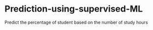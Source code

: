 # Prediction-using-supervised-ML
Predict the percentage of student based on the number of  study hours
